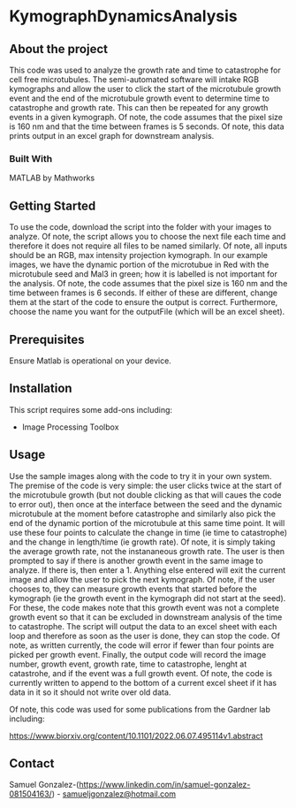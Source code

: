 # KymographDynamicsAnalysis

## About the project

This code was used to analyze the growth rate and time to catastrophe for cell free microtubules. The semi-automated software will intake RGB kymographs and allow the user to click the start of the microtubule growth event and the end of the microtubule growth event to determine time to catastrophe and growth rate. This can then be repeated for any growth events in a given kymograph. Of note, the code assumes that the pixel size is 160 nm and that the time between frames is 5 seconds. Of note, this data prints output in an excel graph for downstream analysis. 

### Built With
MATLAB by Mathworks

## Getting Started

To use the code, download the script into the folder with your images to analyze. Of note, the script allows you to choose the next file each time and therefore it does not require all files to be named similarly. Of note, all inputs should be an RGB, max intensity projection kymograph. In our example images, we have the dynamic portion of the microtubue in Red with the microtubule seed and Mal3 in green; how it is labelled is not important for the analysis. Of note, the code assumes that the pixel size is 160 nm and the time between frames is 6 seconds. If either of these are different, change them at the start of the code to ensure the output is correct. Furthermore, choose the name you want for the outputFile (which will be an excel sheet). 

## Prerequisites

Ensure Matlab is operational on your device. 

## Installation

This script requires some add-ons including: 
- Image Processing Toolbox


## Usage

Use the sample images along with the code to try it in your own system. The premise of the code is very simple: the user clicks twice at the start of the microtubule growth (but not double clicking as that will caues the code to error out), then once at the interface between the seed and the dynamic microtubule at the moment before catastrophe and similarly also pick the end of the dynamic portion of the microtubule at this same time point. It will use these four points to calculate the change in time (ie time to catastrophe) and the change in length/time (ie growth rate). Of note, it is simply taking the average growth rate, not the instananeous growth rate. The user is then prompted to say if there is another growth event in the same image to analyze. If there is, then enter a 1. Anything else entered will exit the current image and allow the user to pick the next kymograph. Of note, if the user chooses to, they can measure growth events that started before the kymograph (ie the growth event in the kymograph did not start at the seed). For these, the code makes note that this growth event was not a complete growth event so that it can be excluded in downstream analysis of the time to catastrophe. The script will output the data to an excel sheet with each loop and therefore as soon as the user is done, they can stop the code. Of note, as written currently, the code will error if fewer than four points are picked per growth event. Finally, the output code will record the image number, growth event, growth rate, time to catastrophe, lenght at catastrohe, and if the event was a full growth event. Of note, the code is currently written to append to the bottom of a current excel sheet if it has data in it so it should not write over old data. 


Of note, this code was used for some publications from the Gardner lab including: 

https://www.biorxiv.org/content/10.1101/2022.06.07.495114v1.abstract 




## Contact

Samuel Gonzalez-(https://www.linkedin.com/in/samuel-gonzalez-081504163/) - samueljgonzalez@hotmail.com

